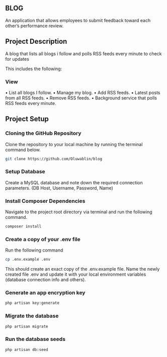 
## BLOG

An application that allows employees to submit feedback toward each other’s performance review.

## Project Description

A blog that lists all blogs i follow and polls RSS feeds every minute to check for updates

This includes the following:
### View
• List all blogs I follow.
• Manage my blog.
• Add RSS feeds.
• Latest posts from all RSS feeds.
• Remove RSS feeds.
• Background service that polls RSS feeds every minute.

## Project Setup

### Cloning the GitHub Repository

Clone the repository to your local machine by running the terminal command below.

```bash
git clone https://github.com/Oluwablin/blog
```

### Setup Database

Create a MySQL database and note down the required connection parameters. (DB Host, Username, Password, Name)

### Install Composer Dependencies

Navigate to the project root directory via terminal and run the following command.

```bash
composer install
```

### Create a copy of your .env file

Run the following command

```bash
cp .env.example .env
```

This should create an exact copy of the .env.example file. Name the newly created file .env and update it with your local environment variables (database connection info and others).

### Generate an app encryption key

```bash
php artisan key:generate
```

### Migrate the database

```bash
php artisan migrate
```

### Run the database seeds

```bash
php artisan db:seed
```
